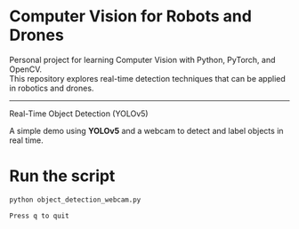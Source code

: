 # Computer Vision for Robots and Drones

Personal project for learning Computer Vision with Python, PyTorch, and OpenCV.  
This repository explores real-time detection techniques that can be applied in robotics and drones.

---

Real-Time Object Detection (YOLOv5)

A simple demo using **YOLOv5** and a webcam to detect and label objects in real time.

# Run the script
```bash
python object_detection_webcam.py

Press q to quit
